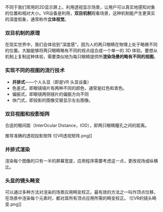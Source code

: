 
不同于我们常用的2D显示屏上，利用透视显示场景，让用户可以真实地感知对象的位置和相对大小。VR设备是利用，**双目机制**观看场景，这种机制能产生更真实的深度假象，通常称作**立体视觉**。

### 双目机制的原理
在现实世界中，我们会体验到“深度感”，因为人的两只眼睛在物理上处于略微不同的位置。大脑能够将两只眼睛略有不同的视点组合成一个单一的 3D 体验。要想从机制上复制这种体验，需要类似地为每只眼睛提供所**渲染场景的略有不同的视图**。

### 实现不同的视图的流行技术
- **并排式**——个人头显（即是VR 头显设备）
- 色差式，即眼镜镜片有两种不同的颜色，通常是红色和青色。
- 偏振式，即眼镜两侧镜片的偏振方向不同
- 快门式，即投影的图像交替显示左右图像。

### 双目视图和投影矩阵
合适的眼间距（InterOcular Distance，IOD），即两只眼睛瞳孔之间的距离。

推导准确的透视投影矩阵
![[VR透视矩阵.png]]

### 并排式渲染
渲染每个图像的只有一半的屏幕宽度，应用程序需要考虑这一点，更改视场或纵横比。

### 头显的镜头畸变
可以通过多种方法对渲染的场景应用畸变校正。最有效的方法之一叫作顶点位移，在场景中渲染每个元素时，都对其所有顶点应用所需的畸变校正。
![[VR的镜头畸变.png]]